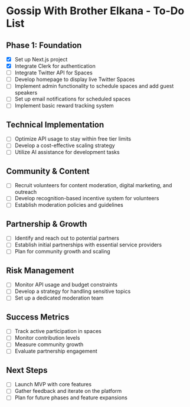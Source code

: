 # Gossip With Brother Elkana - To-Do List

## Phase 1: Foundation
- [x] Set up Next.js project
- [x] Integrate Clerk for authentication
- [ ] Integrate Twitter API for Spaces
- [ ] Develop homepage to display live Twitter Spaces
- [ ] Implement admin functionality to schedule spaces and add guest speakers
- [ ] Set up email notifications for scheduled spaces
- [ ] Implement basic reward tracking system

## Technical Implementation
- [ ] Optimize API usage to stay within free tier limits
- [ ] Develop a cost-effective scaling strategy
- [ ] Utilize AI assistance for development tasks

## Community & Content
- [ ] Recruit volunteers for content moderation, digital marketing, and outreach
- [ ] Develop recognition-based incentive system for volunteers
- [ ] Establish moderation policies and guidelines

## Partnership & Growth
- [ ] Identify and reach out to potential partners
- [ ] Establish initial partnerships with essential service providers
- [ ] Plan for community growth and scaling

## Risk Management
- [ ] Monitor API usage and budget constraints
- [ ] Develop a strategy for handling sensitive topics
- [ ] Set up a dedicated moderation team

## Success Metrics
- [ ] Track active participation in spaces
- [ ] Monitor contribution levels
- [ ] Measure community growth
- [ ] Evaluate partnership engagement

## Next Steps
- [ ] Launch MVP with core features
- [ ] Gather feedback and iterate on the platform
- [ ] Plan for future phases and feature expansions 